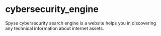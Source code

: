 # cybersecurity_engine
Spyse cybersecurity search engine is a website helps you in discovering any technical information about internet assets.
